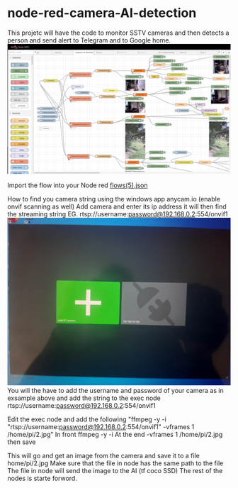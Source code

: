 # node-red-camera-AI-detection
This projetc will have the code to monitor SSTV cameras and then detects a person and send alert to Telegram and to Google home.
![Exsample flow](Camera_Person_detection.png?raw=true "Camera AI flow")<br>

Import the flow into your Node red <a href="flows(5).json">flows(5).json</a><br>

How to find you camera string using the windows app anycam.io (enable onvif scanning as well)
Add camera and enter its ip address it will then find the streaming string EG. rtsp://username:password@192.168.0.2:554/onvif1
![EAnycam](anycam-io.2.jpeg?raw=true "Anycam")<br>
You will the have to add the username and password of your camera as in exsample above and add the string to the exec node
    rtsp://username:password@192.168.0.2:554/onvif1
    
Edit the exec node and add the following "ffmpeg  -y -i "rtsp://username:password@192.168.0.2:554/onvif1" -vframes 1  /home/pi/2.jpg"
In front
      ffmpeg  -y -i 
At the end 
      -vframes 1  /home/pi/2.jpg
then save

This will go and get an image from the camera and save it to a file home/pi/2.jpg
Make sure that the file in node has the same path to the file 
The file in node will send the image to the AI (tf coco SSD)
The rest of the nodes is starte forword.


